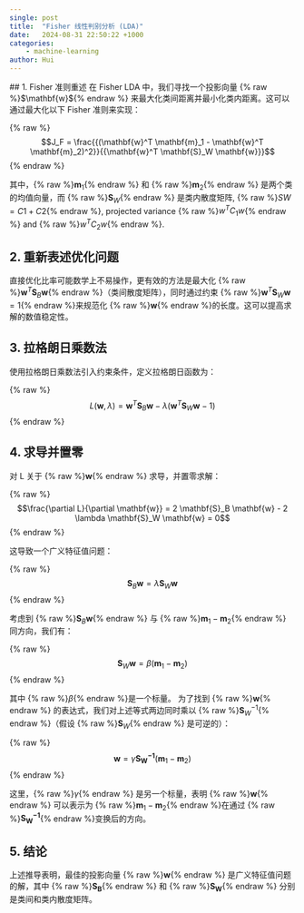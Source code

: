 ```yaml
---
single: post
title:  "Fisher 线性判别分析 (LDA)"
date:   2024-08-31 22:50:22 +1000
categories: 
    - machine-learning
author: Hui
---
```

<head>
    <script src="https://cdn.mathjax.org/mathjax/latest/MathJax.js?config=TeX-AMS-MML_HTMLorMML" type="text/javascript"></script>
    <script type="text/x-mathjax-config">
        MathJax.Hub.Config({
            tex2jax: {
            skipTags: ['script', 'noscript', 'style', 'textarea', 'pre'],
            inlineMath: [['$','$']]
            }
        });
    </script>
</head>
## 1. Fisher 准则重述
在 Fisher LDA 中，我们寻找一个投影向量 {% raw %}$\mathbf{w}${% endraw %} 来最大化类间距离并最小化类内距离。这可以通过最大化以下 Fisher 准则来实现：

{% raw %}$$J_F = \frac{{(\mathbf{w}^T \mathbf{m}_1 - \mathbf{w}^T \mathbf{m}_2)^2}}{{\mathbf{w}^T \mathbf{S}_W \mathbf{w}}}$${% endraw %}

其中，{% raw %}$\mathbf{m}_1${% endraw %} 和 {% raw %}$\mathbf{m}_2${% endraw %} 是两个类的均值向量，而 {% raw %}$\mathbf{S}_W${% endraw %} 是类内散度矩阵, {% raw %}$SW = C1 + C2${% endraw %}, projected variance {% raw %}$w^T C_1 w${% endraw %} and {% raw %}$w^T C_2 w${% endraw %}.


## 2. 重新表述优化问题
直接优化比率可能数学上不易操作，更有效的方法是最大化 {% raw %}$\mathbf{w}^T \mathbf{S}_B \mathbf{w}${% endraw %}（类间散度矩阵），同时通过约束 {% raw %}$\mathbf{w}^T \mathbf{S}_W \mathbf{w} = 1${% endraw %}来规范化 {% raw %}$\mathbf{w}${% endraw %}的长度。这可以提高求解的数值稳定性。

## 3. 拉格朗日乘数法
使用拉格朗日乘数法引入约束条件，定义拉格朗日函数为：

{% raw %}$$L(\mathbf{w}, \lambda) = \mathbf{w}^T \mathbf{S}_B \mathbf{w} - \lambda (\mathbf{w}^T \mathbf{S}_W \mathbf{w} - 1)$${% endraw %}

## 4. 求导并置零
对 L 关于 {% raw %}$\mathbf{w}${% endraw %} 求导，并置零求解：

{% raw %}$$\frac{\partial L}{\partial \mathbf{w}} = 2 \mathbf{S}_B \mathbf{w} - 2 \lambda \mathbf{S}_W \mathbf{w} = 0$${% endraw %}

这导致一个广义特征值问题：

{% raw %}$$\mathbf{S}_B \mathbf{w} = \lambda \mathbf{S}_W \mathbf{w}$${% endraw %}

考虑到 {% raw %}$\mathbf{S}_B \mathbf{w}${% endraw %} 与 {% raw %}$\mathbf{m}_1 - \mathbf{m}_2${% endraw %} 同方向，我们有：

{% raw %}$$ \mathbf{S}_W \mathbf{w} = \beta (\mathbf{m}_1 - \mathbf{m}_2)$${% endraw %} 

其中 {% raw %}$\beta${% endraw %}是一个标量。 为了找到 {% raw %}$\mathbf{w}${% endraw %} 的表达式，我们对上述等式两边同时乘以 {% raw %}$\mathbf{S}_W^{-1}${% endraw %}（假设 {% raw %}$\mathbf{S}_W${% endraw %} 是可逆的）： 

{% raw %}$$\mathbf{w} = \gamma \mathbf{S_W^{-1}} (\mathbf{m}_1 - \mathbf{m}_2)$${% endraw %}

 这里，{% raw %}$\gamma${% endraw %} 是另一个标量，表明 {% raw %}$\mathbf{w}${% endraw %} 可以表示为 {% raw %}$\mathbf{m}_1 - \mathbf{m}_2${% endraw %}在通过 {% raw %}$\mathbf{S_W^{-1}}${% endraw %}变换后的方向。

## 5. 结论
上述推导表明，最佳的投影向量 {% raw %}$\mathbf{w}${% endraw %} 是广义特征值问题的解，其中 {% raw %}$\mathbf{S_B}${% endraw %} 和 {% raw %}$\mathbf{S_W}${% endraw %} 分别是类间和类内散度矩阵。

